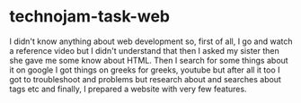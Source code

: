 # technojam-task-web
I didn't know anything about web development so, first of all, I go and watch a reference video but I didn't understand that then I asked my sister then she gave me some know about HTML. Then I search for some things about it on google I got things on greeks for greeks, youtube but after all it too I got to troubleshoot and problems but research about and searches about tags etc and finally, I prepared a website with very few features.

